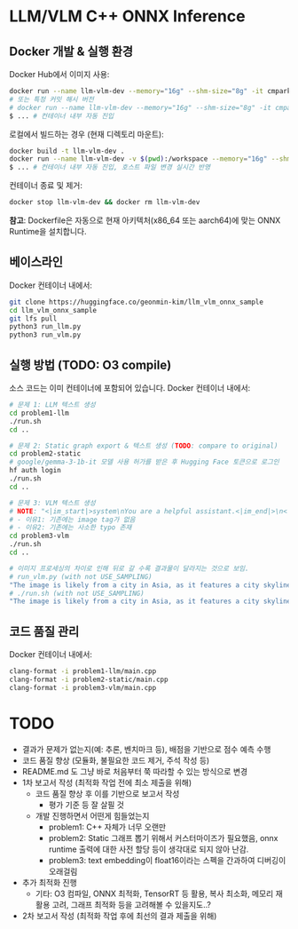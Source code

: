 # LLM/VLM C++ ONNX Inference

## Docker 개발 & 실행 환경
Docker Hub에서 이미지 사용:
```bash
docker run --name llm-vlm-dev --memory="16g" --shm-size="8g" -it cmpark0126/llm-vlm-cpp-onnx-inference:latest
# 또는 특정 커밋 해시 버전
# docker run --name llm-vlm-dev --memory="16g" --shm-size="8g" -it cmpark0126/llm-vlm-cpp-onnx-inference:{commit-hash}
$ ... # 컨테이너 내부 자동 진입
```

로컬에서 빌드하는 경우 (현재 디렉토리 마운트):
```bash
docker build -t llm-vlm-dev .
docker run --name llm-vlm-dev -v $(pwd):/workspace --memory="16g" --shm-size="8g" -it llm-vlm-dev
$ ... # 컨테이너 내부 자동 진입, 호스트 파일 변경 실시간 반영
```

컨테이너 종료 및 제거:
```bash
docker stop llm-vlm-dev && docker rm llm-vlm-dev
```

**참고**: Dockerfile은 자동으로 현재 아키텍처(x86_64 또는 aarch64)에 맞는 ONNX Runtime을 설치합니다.

## 베이스라인
Docker 컨테이너 내에서:
```bash
git clone https://huggingface.co/geonmin-kim/llm_vlm_onnx_sample
cd llm_vlm_onnx_sample
git lfs pull
python3 run_llm.py
python3 run_vlm.py
```

## 실행 방법 (TODO: O3 compile)
소스 코드는 이미 컨테이너에 포함되어 있습니다. Docker 컨테이너 내에서:
```bash
# 문제 1: LLM 텍스트 생성
cd problem1-llm
./run.sh
cd ..

# 문제 2: Static graph export & 텍스트 생성 (TODO: compare to original)
cd problem2-static
# google/gemma-3-1b-it 모델 사용 허가를 받은 후 Hugging Face 토큰으로 로그인
hf auth login
./run.sh
cd ..

# 문제 3: VLM 텍스트 생성
# NOTE: "<|im_start|>system\nYou are a helpful assistant.<|im_end|>\n<|im_start|>user\n<image>\nWhere do you think this image is from?<|im_end|>\n<|im_start|>assistant\n"로 prompt 변경하여 테스트 수행
# - 이유1: 기존에는 image tag가 없음
# - 이유2: 기존에는 사소한 typo 존재
cd problem3-vlm
./run.sh
cd ..

# 이미지 프로세싱의 차이로 인해 뒤로 갈 수록 결과물이 달라지는 것으로 보임.
# run_vlm.py (with not USE_SAMPLING)
"The image is likely from a city in Asia, as it features a city skyline with tall buildings, a bridge, and a large body of water. The presence of a bridge and the city's skyline suggest that it is likely a densely populated urban area with a mix of modern and traditional architecture. The night setting adds to the atmosphere of the scene, making it a visually appealing and captivating image."
# ./run.sh (with not USE_SAMPLING)
"The image is likely from a city in Asia, as it features a city skyline with tall buildings, a bridge, and a large body of water. The presence of a bridge and the city's skyline suggest that it is likely a densely populated urban area. The night view of the city also adds to the atmosphere, making it a visually appealing scene."
```

## 코드 품질 관리
Docker 컨테이너 내에서:
```bash
clang-format -i problem1-llm/main.cpp
clang-format -i problem2-static/main.cpp
clang-format -i problem3-vlm/main.cpp
```

# TODO
* 결과가 문제가 없는지(예: 추론, 벤치마크 등), 배점을 기반으로 점수 예측 수행
* 코드 품질 향상 (모듈화, 불필요한 코드 제거, 주석 작성 등)
* README.md 도 그냥 바로 처음부터 쭉 따라할 수 있는 방식으로 변경
* 1차 보고서 작성 (최적화 작업 전에 최소 제출을 위해)
  * 코드 품질 향상 후 이를 기반으로 보고서 작성
    * 평가 기준 등 잘 살필 것
  * 개발 진행하면서 어떤게 힘들었는지
    * problem1: C++ 자체가 너무 오랜만
    * problem2: Static 그래프 뽑기 위해서 커스터마이즈가 필요했음, onnx runtime 출력에 대한 사전 할당 등이 생각대로 되지 않아 난감.
    * problem3: text embedding이 float16이라는 스펙을 간과하여 디버깅이 오래걸림
* 추가 최적화 진행
  * 기타: O3 컴파일, ONNX 최적화, TensorRT 등 활용, 복사 최소화, 메모리 재활용 고려, 그래프 최적화 등을 고려해볼 수 있을지도..?
* 2차 보고서 작성 (최적화 작업 후에 최선의 결과 제출을 위해)